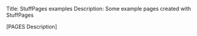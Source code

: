 Title: StuffPages examples
Description: Some example pages created with StuffPages

[PAGES Description]

